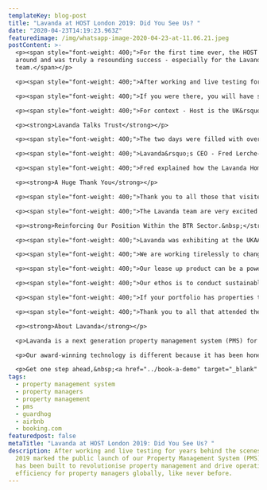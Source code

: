 ```yaml
---
templateKey: blog-post
title: "Lavanda at HOST London 2019: Did You See Us? "
date: "2020-04-23T14:19:23.963Z"
featuredimage: /img/whatsapp-image-2020-04-23-at-11.06.21.jpeg
postContent: >-
  <p><span style="font-weight: 400;">For the first time ever, the HOST expo came
  around and was truly a resounding success - especially for the Lavanda
  team.</span></p>

  <p><span style="font-weight: 400;">After working and live testing for years behind the scenes, Host 2019 marked the public launch of our Property Management System (PMS) which has been built to revolutionise property management and drive operational efficiency for property managers globally, like never before.&nbsp;</span></p>

  <p><span style="font-weight: 400;">If you were there, you will have seen us on 31 October and 1 November at the Angel Business Design Centre in London proudly demonstrating our all-in-one PMS, impressing visitors from around the world - 59 countries to be precise.</span></p>

  <p><span style="font-weight: 400;">For context - Host is the UK&rsquo;s largest exhibition exclusively for the short-term rental industry, to support rentalpreneurs and holiday rental entrepreneurs to get started with property management and to maximise revenue from their properties.&nbsp; </span><span style="font-weight: 400;">Lavanda was exhibiting amongst industry names including Airbnb, HomeAway &amp; Guardhog.&nbsp;</span></p>

  <p><strong>Lavanda Talks Trust</strong></p>

  <p><span style="font-weight: 400;">The two days were filled with over </span><strong>100 inspiring talks</strong><span style="font-weight: 400;"> and thought-provoking workshops from industry experts and professionals with topics varying from; ensuring that your property management is on the right side of legislation, to selecting the most suitable furnishings and using aesthetics favourably to optimise occupancy and the revenues of a short term rental.&nbsp;</span></p>

  <p><span style="font-weight: 400;">Lavanda&rsquo;s CEO - Fred Lerche-Lerchenborg, spoke on Friday on a panel hosted by GUARDHOG about the importance of trust in the short-term rental space - explaining how Lavanda is working tirelessly to change the perceptions in the real estate industry.&nbsp;</span></p>

  <p><span style="font-weight: 400;">Fred explained how the Lavanda Home Guarantee, a comprehensive and global insurance policy has been implemented for all bookings through the Lavanda platform to ensure that both the property and its contents are protected every time - providing landlords with increased trust and peace of mind that was previously a massive issue industry issue.</span></p>

  <p><strong>A Huge Thank You</strong></p>

  <p><span style="font-weight: 400;">Thank you to all those that visited our stand at HOST. Lavanda has truly developed a groundbreaking and intuitive Property Management System, which led to fantastic feedback during the event - as we continually work to make property management easier.&nbsp;</span></p>

  <p><span style="font-weight: 400;">The Lavanda team are very excited to meet you at the next event - so please ensure that you stay tuned on our blog and LinkedIn profile for announcements about events that we will be attending in the future. We wouldn&rsquo;t want you to miss out next time, if you did with Host 2019!&nbsp;</span></p>

  <p><strong>Reinforcing Our Position Within the BTR Sector.&nbsp;</strong></p>

  <p><span style="font-weight: 400;">Lavanda was exhibiting at the UKAA Conference for built-to-rent developers (BTR) on 31 October. Our CEO, Frederik Lerche-Lerchenborg, attended along with colleagues Sam Symons - Built-to-Rent and Multifamily associate and Emily Upshall - our Customer Success Manager. We had the pleasure of meeting new BTR developers looking to increase their NOI in addition to building upon relationships with our existing partners.</span></p>

  <p><span style="font-weight: 400;">We are working tirelessly to change the perception and build up trust of the short-term rental industry on developers. We strongly believe that it can bring huge benefits for the industry and is a fast-growing opportunity.</span></p>

  <p><span style="font-weight: 400;">Our lease up product can be a powerful tool to maximise yields, with instantaneous revenue when a new development is built. We can eliminate voids, by monetising periods during tenancies with fully vetted short term guests.</span></p>

  <p><span style="font-weight: 400;">Our ethos is to conduct sustainably short term rentals - on the right side of legislation to ensure that the brand reputation of our clients are maintained.&nbsp;</span></p>

  <p><span style="font-weight: 400;">If your portfolio has properties that could be montised immediately by deploying short-term lets, we are the go-to partner for many asset owners given our starling reputation and industry knowledge.</span></p>

  <p><span style="font-weight: 400;">Thank you to all that attended the event, if you wish to find out more about how we can maximise yields on your assets - book a discovery call </span><a href="../book-a-demo"><span style="font-weight: 400;">here</span></a><span style="font-weight: 400;">.&nbsp;</span></p>

  <p><strong>About Lavanda</strong></p>

  <p>Lavanda is a next generation property management system (PMS) for urban and rural short-term rental operators. Our SaaS platform is designed to unlock scale and profitability, whilst accelerating growth through industry partnerships. We're backed by leading venture capital investors, and have so far invested $10m+ into short-term rental technology and innovation.</p>

  <p>Our award-winning technology is different because it has been honed through our first-hand experience of managing a short-term rental portfolio at scale. Operational efficiency is what we strive for, so we set about creating the missing toolkit. We're here to change your game.</p>

  <p>Get one step ahead,&nbsp;<a href="../book-a-demo" target="_blank" rel="noopener">book a discovery call</a>&nbsp;to see how we can help turbocharge your property management company.</p>
tags:
  - property management system
  - property managers
  - property management
  - pms
  - guardhog
  - airbnb
  - booking.com
featuredpost: false
metaTitle: "Lavanda at HOST London 2019: Did You See Us? "
description: After working and live testing for years behind the scenes, Host
  2019 marked the public launch of our Property Management System (PMS) which
  has been built to revolutionise property management and drive operational
  efficiency for property managers globally, like never before.
---
```

